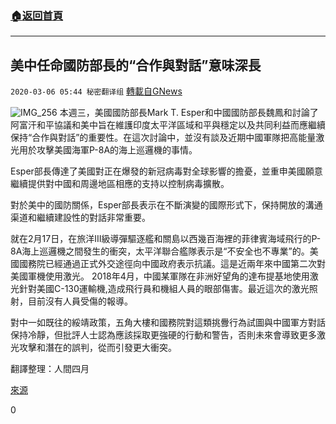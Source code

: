 ###  [:house:返回首頁](https://github.com/ourhimalayas/txt)
---

## 美中任命國防部長的“合作與對話”意味深長
`2020-03-06 05:44 秘密翻译组` [轉載自GNews](https://gnews.org/zh-hant/132281/)

![IMG_256](https://s3-ap-northeast-1.amazonaws.com/news.guo.offload.media/wp-content/uploads/2020/03/06054324/1-19-scaled.png)
本週三，美國國防部長Mark T. Esper和中國國防部長魏鳳和討論了阿富汗和平協議和美中旨在維護印度太平洋區域和平與穩定以及共同利益而應繼續保持“合作與對話”的重要性。在這次討論中，並沒有談及近期中國軍隊把高能量激光用於攻擊美國海軍P-8A的海上巡邏機的事情。

Esper部長傳達了美國對正在爆發的新冠病毒對全球影響的擔憂，並重申美國願意繼續提供對中國和周邊地區相應的支持以控制病毒擴散。

對於美中的國防關係，Esper部長表示在不斷演變的國際形式下，保持開放的溝通渠道和繼續建設性的對話非常重要。

就在2月17日，在旅洋III級導彈驅逐艦和關島以西幾百海裡的菲律賓海域飛行的P-8A海上巡邏機之間發生的衝突，太平洋聯合艦隊表示是“不安全也不專業”的。美國國務院已經通過正式外交途徑向中國政府表示抗議。這是近兩年來中國第二次對美國軍機使用激光。 2018年4月，中國某軍隊在非洲好望角的達布提基地使用激光針對美國C-130運輸機,造成飛行員和機組人員的眼部傷害。最近這次的激光照射，目前沒有人員受傷的報導。

對中一如既往的綏靖政策，五角大樓和國務院對這類挑釁行為試圖與中國軍方對話保持冷靜，但批評人士認為應該採取更強硬的行動和警告，否則未來會導致更多激光攻擊和潛在的誤判，從而引發更大衝突。

翻譯整理：人間四月

[來源](http://https%20:%20//www.washingtontimes.com/news/2020/mar/5/mark-esper-chinese-minister-confer-on-continuing-c/)

0
